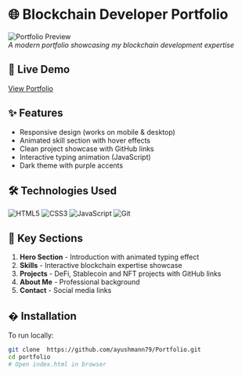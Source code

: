# 🌐 Blockchain Developer Portfolio

![Portfolio Preview](![image](https://github.com/user-attachments/assets/7531e884-9758-47df-99d1-b53ad11fb6dd)
)  
*A modern portfolio showcasing my blockchain development expertise*

## 🚀 Live Demo
[View Portfolio](https://github.com/ayushmann79/Portfolio.git)  

## ✨ Features
- Responsive design (works on mobile & desktop)
- Animated skill section with hover effects
- Clean project showcase with GitHub links
- Interactive typing animation (JavaScript)
- Dark theme with purple accents

## 🛠️ Technologies Used
![HTML5](https://img.shields.io/badge/HTML5-E34F26?style=flat&logo=html5&logoColor=white)
![CSS3](https://img.shields.io/badge/CSS3-1572B6?style=flat&logo=css3&logoColor=white)
![JavaScript](https://img.shields.io/badge/JavaScript-F7DF1E?style=flat&logo=javascript&logoColor=black)
![Git](https://img.shields.io/badge/Git-F05032?style=flat&logo=git&logoColor=white)

## 📌 Key Sections
1. **Hero Section** - Introduction with animated typing effect
2. **Skills** - Interactive blockchain expertise showcase
3. **Projects** - DeFi, Stablecoin and NFT projects with GitHub links
4. **About Me** - Professional background
5. **Contact** - Social media links

## � Installation
To run locally:
```bash
git clone  https://github.com/ayushmann79/Portfolio.git
cd portfolio
# Open index.html in browser
